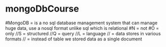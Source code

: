 # mongoDbCourse

#MongoDB = is a no sql database management system that can manage huge data, use a nosql format unlike sql which is relational
#N = not 
#O = only
//S = structured
//Q = query
//L = language
// = data stores in various formats
// = instead of table we stored data as a single document
